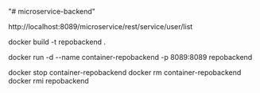 "# microservice-backend" 

http://localhost:8089/microservice/rest/service/user/list

docker build -t repobackend .

docker run -d --name container-repobackend -p 8089:8089 repobackend



docker stop container-repobackend
docker rm container-repobackend
docker rmi repobackend
